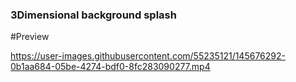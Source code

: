 ### 3Dimensional background splash

#Preview




https://user-images.githubusercontent.com/55235121/145676292-0b1aa684-05be-4274-bdf0-8fc283090277.mp4

